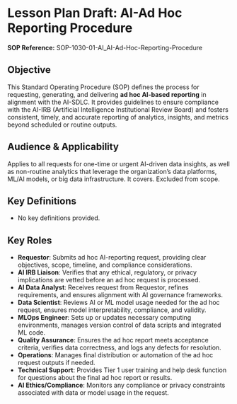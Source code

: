 # Lesson Plan Draft: AI-Ad Hoc Reporting Procedure

**SOP Reference:** SOP-1030-01-AI_AI-Ad-Hoc-Reporting-Procedure

## Objective

This Standard Operating Procedure (SOP) defines the process for requesting, generating, and delivering **ad hoc AI-based reporting** in alignment with the AI-SDLC. It provides guidelines to ensure compliance with the AI-IRB (Artificial Intelligence Institutional Review Board) and fosters consistent, timely, and accurate reporting of analytics, insights, and metrics beyond scheduled or routine outputs.

## Audience & Applicability

Applies to all requests for one-time or urgent AI-driven data insights, as well as non-routine analytics that leverage the organization’s data platforms, ML/AI models, or big data infrastructure. It covers. Excluded from scope.

## Key Definitions

- No key definitions provided.

## Key Roles

- **Requestor**: Submits ad hoc AI-reporting request, providing clear objectives, scope, timeline, and compliance considerations.
- **AI IRB Liaison**: Verifies that any ethical, regulatory, or privacy implications are vetted before an ad hoc request is processed.
- **AI Data Analyst**: Receives request from Requestor, refines requirements, and ensures alignment with AI governance frameworks.
- **Data Scientist**: Reviews AI or ML model usage needed for the ad hoc request, ensures model interpretability, compliance, and validity.
- **MLOps Engineer**: Sets up or updates necessary computing environments, manages version control of data scripts and integrated ML code.
- **Quality Assurance**: Ensures the ad hoc report meets acceptance criteria, verifies data correctness, and logs any defects for resolution.
- **Operations**: Manages final distribution or automation of the ad hoc request outputs if needed.
- **Technical Support**: Provides Tier 1 user training and help desk function for questions about the final ad hoc report or results.
- **AI Ethics/Compliance**: Monitors any compliance or privacy constraints associated with data or model usage in the request.

